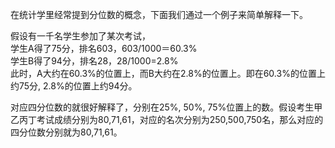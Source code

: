 在统计学里经常提到分位数的概念，下面我们通过一个例子来简单解释一下。  

假设有一千名学生参加了某次考试，  
学生A得了75分，排名603，603/1000＝60.3%  
学生B得了94分，排名28，28/1000=2.8%  
此时，A大约在60.3%的位置上，而B大约在2.8%的位置上。即在60.3%的位置上约75分, 2.8%的位置上约94分。  

对应四分位数的就很好解释了，分别在25%, 50%, 75%位置上的数。假设考生甲乙丙丁考试成绩分别为80,71,61，对应的名次分别为250,500,750名，那么对应的四分位数分别就为80,71,61。  